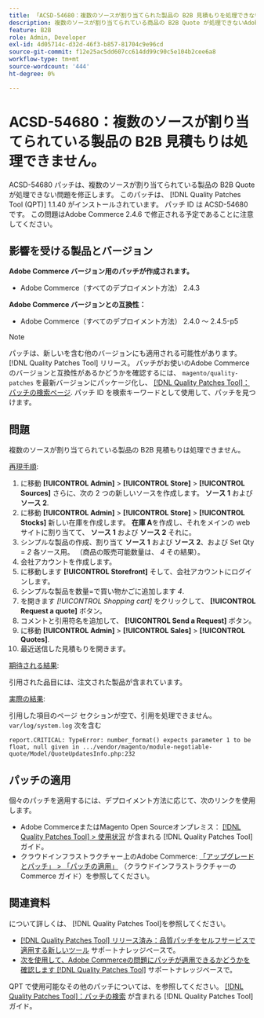 ```yaml
---
title: 「ACSD-54680：複数のソースが割り当てられた製品の B2B 見積もりを処理できない」
description: 複数のソースが割り当てられている商品の B2B Quote が処理できないAdobe Commerceの問題を修正するには、ACSD-54680 パッチを適用します。
feature: B2B
role: Admin, Developer
exl-id: 4d05714c-d32d-46f3-b857-81704c9e96cd
source-git-commit: f12e25ac5dd607cc614dd99c90c5e104b2cee6a8
workflow-type: tm+mt
source-wordcount: '444'
ht-degree: 0%

---
```


# ACSD-54680：複数のソースが割り当てられている製品の B2B 見積もりは処理できません。

ACSD-54680 パッチは、複数のソースが割り当てられている製品の B2B Quote が処理できない問題を修正します。 このパッチは、 [!DNL Quality Patches Tool (QPT)] 1.1.40 がインストールされています。 パッチ ID は ACSD-54680 です。 この問題はAdobe Commerce 2.4.6 で修正される予定であることに注意してください。

## 影響を受ける製品とバージョン

**Adobe Commerce バージョン用のパッチが作成されます。**

* Adobe Commerce（すべてのデプロイメント方法） 2.4.3

**Adobe Commerce バージョンとの互換性：**

* Adobe Commerce（すべてのデプロイメント方法） 2.4.0 ～ 2.4.5-p5

>[!NOTE]
>
>パッチは、新しいを含む他のバージョンにも適用される可能性があります。 [!DNL Quality Patches Tool] リリース。 パッチがお使いのAdobe Commerceのバージョンと互換性があるかどうかを確認するには、 `magento/quality-patches` を最新バージョンにパッケージ化し、 [[!DNL Quality Patches Tool]：パッチの検索ページ](https://experienceleague.adobe.com/tools/commerce-quality-patches/index.html). パッチ ID を検索キーワードとして使用して、パッチを見つけます。

## 問題

複数のソースが割り当てられている製品の B2B 見積もりは処理できません。

<u>再現手順</u>:

1. に移動 **[!UICONTROL Admin]** > **[!UICONTROL Store]** > **[!UICONTROL Sources]** さらに、次の 2 つの新しいソースを作成します。 **ソース 1** および **ソース 2**.
1. に移動 **[!UICONTROL Admin]** > **[!UICONTROL Store]** > **[!UICONTROL Stocks]** 新しい在庫を作成します。 **在庫 A**&#x200B;を作成し、それをメインの web サイトに割り当てて、 **ソース 1** および **ソース 2** それに。
1. シンプルな製品の作成、割り当て **ソース 1** および **ソース 2**、および Set Qty = *2* 各ソース用。 （商品の販売可能数量は、 *4* その結果）。
1. 会社アカウントを作成します。
1. に移動します **[!UICONTROL Storefront]** そして、会社アカウントにログインします。
1. シンプルな製品を数量=で買い物かごに追加します *4*.
1. を開きます *[!UICONTROL Shopping cart]* をクリックして、 **[!UICONTROL Request a quote]** ボタン。
1. コメントと引用符名を追加して、 **[!UICONTROL Send a Request]** ボタン。
1. に移動 **[!UICONTROL Admin]** > **[!UICONTROL Sales]** > **[!UICONTROL Quotes]**.
1. 最近送信した見積もりを開きます。

<u>期待される結果</u>:

引用された品目には、注文された製品が含まれています。

<u>実際の結果</u>:

引用した項目のページ セクションが空で、引用を処理できません。
`var/log/system.log` 次を含む

```
report.CRITICAL: TypeError: number_format() expects parameter 1 to be float, null given in .../vendor/magento/module-negotiable-quote/Model/QuoteUpdatesInfo.php:232
```

## パッチの適用

個々のパッチを適用するには、デプロイメント方法に応じて、次のリンクを使用します。

* Adobe CommerceまたはMagento Open Sourceオンプレミス： [[!DNL Quality Patches Tool] > 使用状況](https://experienceleague.adobe.com/docs/commerce-operations/tools/quality-patches-tool/usage.html) が含まれる [!DNL Quality Patches Tool] ガイド。
* クラウドインフラストラクチャー上のAdobe Commerce: [「アップグレードとパッチ」 > 「パッチの適用」](https://experienceleague.adobe.com/docs/commerce-cloud-service/user-guide/develop/upgrade/apply-patches.html) （クラウドインフラストラクチャーのCommerce ガイド）を参照してください。

## 関連資料

について詳しくは、 [!DNL Quality Patches Tool]を参照してください。

* [[!DNL Quality Patches Tool] リリース済み：品質パッチをセルフサービスで適用する新しいツール](/help/announcements/adobe-commerce-announcements/magento-quality-patches-released-new-tool-to-self-serve-quality-patches.md) サポートナレッジベースで。
* [次を使用して、Adobe Commerceの問題にパッチが適用できるかどうかを確認します [!DNL Quality Patches Tool]](/help/support-tools/patches-available-in-qpt-tool/check-patch-for-magento-issue-with-magento-quality-patches.md) サポートナレッジベースで。

QPT で使用可能なその他のパッチについては、を参照してください。 [[!DNL Quality Patches Tool]：パッチの検索](https://experienceleague.adobe.com/tools/commerce-quality-patches/index.html) が含まれる [!DNL Quality Patches Tool] ガイド。
